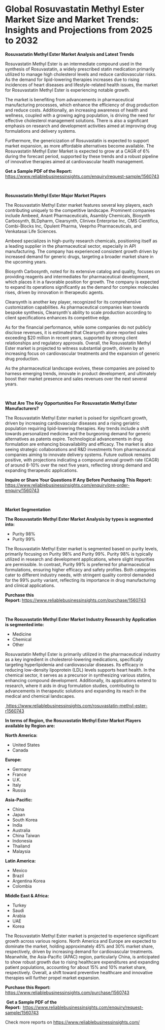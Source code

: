 <p><h1>Global Rosuvastatin Methyl Ester Market Size and Market Trends: Insights and Projections from 2025 to 2032</h1></p><p><strong>Rosuvastatin Methyl Ester Market Analysis and Latest Trends</strong></p>
<p><p>Rosuvastatin Methyl Ester is an intermediate compound used in the synthesis of Rosuvastatin, a widely prescribed statin medication primarily utilized to manage high cholesterol levels and reduce cardiovascular risks. As the demand for lipid-lowering therapies increases due to rising incidences of heart diseases and lifestyle-related health issues, the market for Rosuvastatin Methyl Ester is experiencing notable growth.</p><p>The market is benefiting from advancements in pharmaceutical manufacturing processes, which enhance the efficiency of drug production and reduce costs. Additionally, an increasing awareness of health and wellness, coupled with a growing aging population, is driving the need for effective cholesterol management solutions. There is also a significant emphasis on research and development activities aimed at improving drug formulations and delivery systems.</p><p>Furthermore, the genericization of Rosuvastatin is expected to support market expansion, as more affordable alternatives become available. The Rosuvastatin Methyl Ester Market is expected to grow at a CAGR of 6% during the forecast period, supported by these trends and a robust pipeline of innovative therapies aimed at cardiovascular health management.</p></p>
<p><strong>Get a Sample PDF of the Report:&nbsp;</strong> <a href="https://www.reliablebusinessinsights.com/enquiry/request-sample/1560743?utm_campaign=1877&utm_medium=2&utm_source=Github&utm_content=ia&utm_term=01022025&utm_id=rosuvastatin-methyl-ester">https://www.reliablebusinessinsights.com/enquiry/request-sample/1560743</a></p>
<p>&nbsp;</p>
<p><strong>Rosuvastatin Methyl Ester Major Market Players</strong></p>
<p><p>The Rosuvastatin Methyl Ester market features several key players, each contributing uniquely to the competitive landscape. Prominent companies include Ambeed, Anant Pharmaceuticals, Asambly Chemicals, Biosynth Carbosynth, BLDpharm, Clearsynth, Clinivex Enterprise Inc, CMS Científica, Combi-Blocks Inc, Opulent Pharma, Veeprho Pharmaceuticals, and Venkatasai Life Sciences.</p><p>Ambeed specializes in high-purity research chemicals, positioning itself as a leading supplier in the pharmaceutical sector, especially in API manufacturing. The company has experienced consistent growth driven by increased demand for generic drugs, targeting a broader market share in the upcoming years.</p><p>Biosynth Carbosynth, noted for its extensive catalog and quality, focuses on providing reagents and intermediates for pharmaceutical development, which places it in a favorable position for growth. The company is expected to expand its operations significantly as the demand for complex molecules rises, driven by innovation in therapeutic agents.</p><p>Clearsynth is another key player, recognized for its comprehensive customization capabilities. As pharmaceutical companies lean towards bespoke synthesis, Clearsynth's ability to scale production according to client specifications enhances its competitive edge.</p><p>As for the financial performance, while some companies do not publicly disclose revenues, it is estimated that Clearsynth alone reported sales exceeding $20 million in recent years, supported by strong client relationships and regulatory approvals. Overall, the Rosuvastatin Methyl Ester market is projected to witness substantial growth, driven by an increasing focus on cardiovascular treatments and the expansion of generic drug production.</p><p>As the pharmaceutical landscape evolves, these companies are poised to harness emerging trends, innovate in product development, and ultimately boost their market presence and sales revenues over the next several years.</p></p>
<p>&nbsp;</p>
<p><strong>What Are The Key Opportunities For Rosuvastatin Methyl Ester Manufacturers?</strong></p>
<p><p>The Rosuvastatin Methyl Ester market is poised for significant growth, driven by increasing cardiovascular diseases and a rising geriatric population requiring lipid-lowering therapies. Key trends include a shift towards personalized medicine and the burgeoning demand for generic alternatives as patents expire. Technological advancements in drug formulation are enhancing bioavailability and efficacy. The market is also seeing strategic collaborations and R&D investments from pharmaceutical companies aiming to innovate delivery systems. Future outlook remains positive, with projections indicating a compound annual growth rate (CAGR) of around 8-10% over the next five years, reflecting strong demand and expanding therapeutic applications.</p></p>
<p><strong>Inquire or Share Your Questions If Any Before Purchasing This Report:</strong> <a href="https://www.reliablebusinessinsights.com/enquiry/pre-order-enquiry/1560743?utm_campaign=1877&utm_medium=2&utm_source=Github&utm_content=ia&utm_term=01022025&utm_id=rosuvastatin-methyl-ester">https://www.reliablebusinessinsights.com/enquiry/pre-order-enquiry/1560743</a></p>
<p>&nbsp;</p>
<p><strong>Market Segmentation</strong></p>
<p><strong>The Rosuvastatin Methyl Ester Market Analysis by types is segmented into:</strong></p>
<p><ul><li>Purity 98%</li><li>Purity 99%</li></ul></p>
<p><p>The Rosuvastatin Methyl Ester market is segmented based on purity levels, primarily focusing on Purity 98% and Purity 99%. Purity 98% is typically utilized in research and development applications, where slight impurities are permissible. In contrast, Purity 99% is preferred for pharmaceutical formulations, ensuring higher efficacy and safety profiles. Both categories cater to different industry needs, with stringent quality control demanded for the 99% purity variant, reflecting its importance in drug manufacturing and clinical applications.</p></p>
<p><strong>Purchase this Report:&nbsp;</strong><a href="https://www.reliablebusinessinsights.com/purchase/1560743?utm_campaign=1877&utm_medium=2&utm_source=Github&utm_content=ia&utm_term=01022025&utm_id=rosuvastatin-methyl-ester">https://www.reliablebusinessinsights.com/purchase/1560743</a></p>
<p>&nbsp;</p>
<p><strong>The Rosuvastatin Methyl Ester Market Industry Research by Application is segmented into:</strong></p>
<p><ul><li>Medicine</li><li>Chemical</li><li>Other</li></ul></p>
<p><p>Rosuvastatin Methyl Ester is primarily utilized in the pharmaceutical industry as a key ingredient in cholesterol-lowering medications, specifically targeting hyperlipidemia and cardiovascular diseases. Its efficacy in reducing low-density lipoprotein (LDL) levels supports heart health. In the chemical sector, it serves as a precursor in synthesizing various statins, enhancing compound development. Additionally, its applications extend to research, where it aids in drug formulation studies, contributing to advancements in therapeutic solutions and expanding its reach in the medical and chemical landscapes.</p></p>
<p><a href="https://www.reliablebusinessinsights.com/rosuvastatin-methyl-ester-r1560743?utm_campaign=1877&utm_medium=2&utm_source=Github&utm_content=ia&utm_term=01022025&utm_id=rosuvastatin-methyl-ester">&nbsp;https://www.reliablebusinessinsights.com/rosuvastatin-methyl-ester-r1560743</a></p>
<p><strong>In terms of Region, the Rosuvastatin Methyl Ester Market Players available by Region are:</strong></p>
<p>
    <p> <strong> North America: </strong>
        <ul>
            <li>United States</li>
            <li>Canada</li>
        </ul>
        </p> 
    <p> <strong> Europe: </strong>
        <ul>
            <li>Germany</li>
            <li>France</li>
            <li>U.K.</li>
            <li>Italy</li>
            <li>Russia</li>
        </ul>
        </p> 
    <p> <strong> Asia-Pacific: </strong>
        <ul>
            <li>China</li>
            <li>Japan</li>
            <li>South Korea</li>
            <li>India</li>
            <li>Australia</li>
            <li>China Taiwan</li>
            <li>Indonesia</li>
            <li>Thailand</li>
            <li>Malaysia</li>
        </ul>
        </p> 
    <p> <strong> Latin America: </strong>
        <ul>
            <li>Mexico</li>
            <li>Brazil</li>
            <li>Argentina Korea</li>
            <li>Colombia</li>
        </ul>
        </p> 
    <p> <strong> Middle East & Africa: </strong>
        <ul>
            <li>Turkey</li>
            <li>Saudi</li>
            <li>Arabia</li>
            <li>UAE</li>
            <li>Korea</li>
        </ul>
    </p>
    </p>
<p><p>The Rosuvastatin Methyl Ester market is projected to experience significant growth across various regions. North America and Europe are expected to dominate the market, holding approximately 45% and 30% market share, respectively, driven by increasing demand for cardiovascular treatments. Meanwhile, the Asia-Pacific (APAC) region, particularly China, is anticipated to show robust growth due to rising healthcare expenditures and expanding patient populations, accounting for about 15% and 10% market share, respectively. Overall, a shift toward preventive healthcare and innovative therapies will further propel market expansion.</p></p>
<p><strong>Purchase this Report: </strong><a href="https://www.reliablebusinessinsights.com/purchase/1560743?utm_campaign=1877&utm_medium=2&utm_source=Github&utm_content=ia&utm_term=01022025&utm_id=rosuvastatin-methyl-ester">https://www.reliablebusinessinsights.com/purchase/1560743</a></p>
<p>&nbsp;<strong>Get a Sample PDF of the Report:&nbsp;&nbsp;</strong><a href="https://www.reliablebusinessinsights.com/enquiry/request-sample/1560743?utm_campaign=1877&utm_medium=2&utm_source=Github&utm_content=ia&utm_term=01022025&utm_id=rosuvastatin-methyl-ester">https://www.reliablebusinessinsights.com/enquiry/request-sample/1560743</a></p>
<p><strong></strong></p>
<p>Check more reports on <a href="https://www.reliablebusinessinsights.com/?utm_campaign=1877&utm_medium=2&utm_source=Github&utm_content=ia&utm_term=01022025&utm_id=rosuvastatin-methyl-ester">https://www.reliablebusinessinsights.com/</a></p>